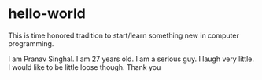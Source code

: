 # hello-world
This is time honored tradition to start/learn something new in computer programming.

I am Pranav Singhal. I am 27 years old. I am a serious guy. I laugh very little. I would like to be little loose though.
Thank you
